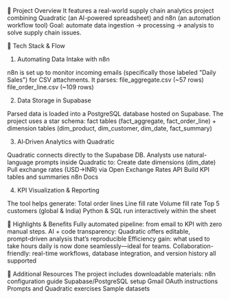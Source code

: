 🚀 Project Overview
It features a real-world supply chain analytics project combining Quadratic (an AI-powered spreadsheet) and n8n (an automation workflow tool) 
Goal: automate data ingestion → processing → analysis to solve supply chain issues.

🧩 Tech Stack & Flow
1. Automating Data Intake with n8n

n8n is set up to monitor incoming emails (specifically those labeled "Daily Sales") for CSV attachments.
It parses:
file_aggregate.csv (~57 rows)
file_order_line.csv (~109 rows) 

2. Data Storage in Supabase

Parsed data is loaded into a PostgreSQL database hosted on Supabase.
The project uses a star schema: fact tables (fact_aggregate, fact_order_line) + dimension tables (dim_product, dim_customer, dim_date, fact_summary) 

3. AI‑Driven Analytics with Quadratic

Quadratic connects directly to the Supabase DB.
Analysts use natural-language prompts inside Quadratic to:
Create date dimensions (dim_date)
Pull exchange rates (USD→INR) via Open Exchange Rates API
Build KPI tables and summaries n8n Docs

4. KPI Visualization & Reporting

The tool helps generate:
Total order lines
Line fill rate
Volume fill rate
Top 5 customers (global & India)
Python & SQL run interactively within the sheet 

🌟 Highlights & Benefits
Fully automated pipeline: from email to KPI with zero manual steps.
AI + code transparency: Quadratic offers editable, prompt‑driven analysis that’s reproducible 
Efficiency gain: what used to take hours daily is now done seamlessly—ideal for teams.
Collaboration-friendly: real-time workflows, database integration, and version history all supported 

📝 Additional Resources
The project includes downloadable materials:
n8n configuration guide
Supabase/PostgreSQL setup
Gmail OAuth instructions
Prompts and Quadratic exercises
Sample datasets

